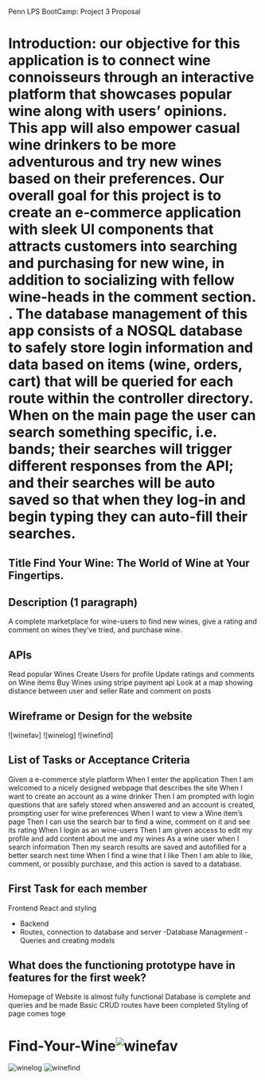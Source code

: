 Penn LPS BootCamp: Project 3 Proposal

# Introduction: our objective for this application is to connect wine connoisseurs through an interactive platform that showcases popular wine along with users’ opinions. This app will also empower casual wine drinkers to be more adventurous and try new wines based on their preferences. Our overall goal for this project is to create an e-commerce application with sleek UI components that attracts customers into searching and purchasing for new wine, in addition to socializing with fellow wine-heads in the comment section. . The database management of this app consists of a NOSQL database to safely store login information and data based on items (wine, orders, cart) that will be queried for each route within the controller directory. When on the main page the user can search something specific, i.e. bands; their searches will trigger different responses from the API; and their searches will be auto saved so that when they log-in and begin typing they can auto-fill their searches. 


## Title  Find Your Wine: The World of Wine at Your Fingertips. 

## Description (1 paragraph) 
A complete marketplace for wine-users to find new wines, give a rating and comment on wines they’ve tried, and purchase wine.  

## APIs
Read popular Wines
Create Users for profile
Update ratings and comments on Wine items 
Buy Wines using stripe payment api
Look at a map showing distance between user and seller 
Rate and comment on posts 

## Wireframe or Design for the website 
![winefav]
![winelog]
![winefind]

## List of Tasks or Acceptance Criteria 
Given a e-commerce style platform
When I enter the application 
Then I am welcomed to a nicely designed webpage that describes the site
When I want to create an account as a wine drinker
Then I am prompted with login questions that are safely stored when answered and an account is created, prompting user for wine preferences
When I want to view a Wine item’s page
Then I can use the search bar to find a wine, comment on it and see its rating
When I login as an wine-users
Then I am given access to edit my profile and add content about me and my wines
As a wine user when I search information
Then my search results are saved and autofilled for a better search next time
When I find a wine that I like
Then I am able to like, comment, or possibly purchase, and this action is saved to a database. 

## First Task for each member 
Frontend
React and styling
- Backend 
- Routes, connection to database and server
-Database Management
-Queries and creating models 

## What does the functioning prototype have in features for the first week? 
Homepage of Website is almost fully functional
Database is complete and queries and be made
Basic CRUD routes have been completed
Styling of page comes toge


# Find-Your-Wine![winefav](https://user-images.githubusercontent.com/88978036/153245471-c9f021e3-8a7a-42ec-83d3-68b779dcbcc5.PNG)
![winelog](https://user-images.githubusercontent.com/88978036/153245482-4ddc58e6-5b1a-4bf5-832c-21bf32507668.PNG)
![winefind](https://user-images.githubusercontent.com/88978036/153245509-83d45d6b-27cc-4a58-89a3-367bc13333a2.PNG)
